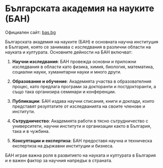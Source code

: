 # Българската академия на науките (БАН)

Официален сайт: [bas.bg](https://www.bas.bg/)

Българската академия на науките (БАН) е основната научна институция в България, която се занимава с изследвания в различни области на науката и културата. Основните дейности на БАН включват:

1. **Научни изследвания**: БАН провежда основни и приложни изследвания в области като физика, химия, биология, математика, социални науки, хуманитарни науки и много други.

2. **Образование и обучение**: Академията участва в образователния процес, като предлага програми за докторанти и постдокторанти, а също така организира семинари и конференции.

3. **Публикации**: БАН издава научни списания, книги и доклади, които представят резултатите от изследванията на своите членове и институти.

4. **Сътрудничество**: Академията работи в тясно сътрудничество с университети, научни институти и организации както в България, така и в чужбина.

5. **Консултации и експертиза**: БАН предоставя научна и техническа експертиза на държавни институции и бизнеса.

БАН играе важна роля в развитието на науката и културата в България и е важен фактор за научния напредък в страната.
